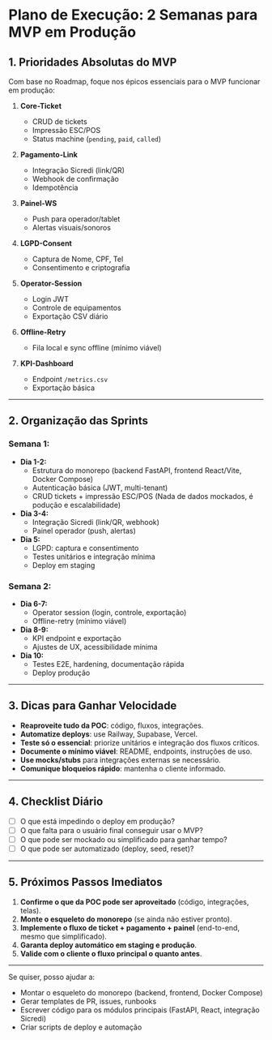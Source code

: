 # Plano de Execução: 2 Semanas para MVP em Produção

## 1. Prioridades Absolutas do MVP
Com base no Roadmap, foque nos épicos essenciais para o MVP funcionar em produção:

1. **Core-Ticket**  
   - CRUD de tickets  
   - Impressão ESC/POS  
   - Status machine (`pending`, `paid`, `called`)

2. **Pagamento-Link**  
   - Integração Sicredi (link/QR)  
   - Webhook de confirmação  
   - Idempotência

3. **Painel-WS**  
   - Push para operador/tablet  
   - Alertas visuais/sonoros

4. **LGPD-Consent**  
   - Captura de Nome, CPF, Tel  
   - Consentimento e criptografia

5. **Operator-Session**  
   - Login JWT  
   - Controle de equipamentos  
   - Exportação CSV diário

6. **Offline-Retry**  
   - Fila local e sync offline (mínimo viável)

7. **KPI-Dashboard**  
   - Endpoint `/metrics.csv`  
   - Exportação básica

---

## 2. Organização das Sprints

### Semana 1:
- **Dia 1-2:**  
  - Estrutura do monorepo (backend FastAPI, frontend React/Vite, Docker Compose)
  - Autenticação básica (JWT, multi-tenant)
  - CRUD tickets + impressão ESC/POS (Nada de dados mockados, é podução e escalabilidade)
- **Dia 3-4:**  
  - Integração Sicredi (link/QR, webhook)
  - Painel operador (push, alertas)
- **Dia 5:**  
  - LGPD: captura e consentimento
  - Testes unitários e integração mínima
  - Deploy em staging

### Semana 2:
- **Dia 6-7:**  
  - Operator session (login, controle, exportação)
  - Offline-retry (mínimo viável)
- **Dia 8-9:**  
  - KPI endpoint e exportação
  - Ajustes de UX, acessibilidade mínima
- **Dia 10:**  
  - Testes E2E, hardening, documentação rápida
  - Deploy produção

---

## 3. Dicas para Ganhar Velocidade
- **Reaproveite tudo da POC**: código, fluxos, integrações.
- **Automatize deploys**: use Railway, Supabase, Vercel.
- **Teste só o essencial**: priorize unitários e integração dos fluxos críticos.
- **Documente o mínimo viável**: README, endpoints, instruções de uso.
- **Use mocks/stubs** para integrações externas se necessário.
- **Comunique bloqueios rápido**: mantenha o cliente informado.

---

## 4. Checklist Diário
- [ ] O que está impedindo o deploy em produção?
- [ ] O que falta para o usuário final conseguir usar o MVP?
- [ ] O que pode ser mockado ou simplificado para ganhar tempo?
- [ ] O que pode ser automatizado (deploy, seed, reset)?

---

## 5. Próximos Passos Imediatos
1. **Confirme o que da POC pode ser aproveitado** (código, integrações, telas).
2. **Monte o esqueleto do monorepo** (se ainda não estiver pronto).
3. **Implemente o fluxo de ticket + pagamento + painel** (end-to-end, mesmo que simplificado).
4. **Garanta deploy automático em staging e produção**.
5. **Valide com o cliente o fluxo principal o quanto antes**.

---

Se quiser, posso ajudar a:
- Montar o esqueleto do monorepo (backend, frontend, Docker Compose)
- Gerar templates de PR, issues, runbooks
- Escrever código para os módulos principais (FastAPI, React, integração Sicredi)
- Criar scripts de deploy e automação 
